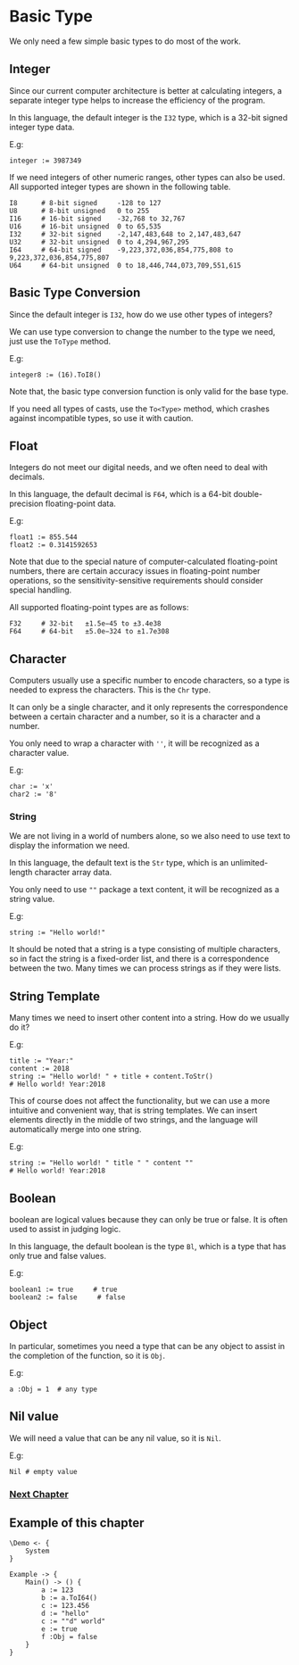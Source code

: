 # Basic Type
We only need a few simple basic types to do most of the work.

## Integer
Since our current computer architecture is better at calculating integers, a separate integer type helps to increase the efficiency of the program.

In this language, the default integer is the `I32` type, which is a 32-bit signed integer type data.

E.g:
```
integer := 3987349
```

If we need integers of other numeric ranges, other types can also be used. All supported integer types are shown in the following table.
```
I8      # 8-bit signed     -128 to 127
U8      # 8-bit unsigned   0 to 255
I16     # 16-bit signed    -32,768 to 32,767
U16     # 16-bit unsigned  0 to 65,535
I32     # 32-bit signed    -2,147,483,648 to 2,147,483,647
U32     # 32-bit unsigned  0 to 4,294,967,295
I64     # 64-bit signed    -9,223,372,036,854,775,808 to 9,223,372,036,854,775,807
U64     # 64-bit unsigned  0 to 18,446,744,073,709,551,615
```
## Basic Type Conversion
Since the default integer is `I32`, how do we use other types of integers?

We can use type conversion to change the number to the type we need, just use the `ToType` method.

E.g:
```
integer8 := (16).ToI8()
```

Note that, the basic type conversion function is only valid for the base type.

If you need all types of casts, use the `To<Type>` method, which crashes against incompatible types, so use it with caution.
## Float 
Integers do not meet our digital needs, and we often need to deal with decimals.

In this language, the default decimal is `F64`, which is a 64-bit double-precision floating-point data.

E.g:
```
float1 := 855.544
float2 := 0.3141592653
```
Note that due to the special nature of computer-calculated floating-point numbers, there are certain accuracy issues in floating-point number operations, so the sensitivity-sensitive requirements should consider special handling.

All supported floating-point types are as follows:
```
F32     # 32-bit   ±1.5e−45 to ±3.4e38
F64     # 64-bit   ±5.0e−324 to ±1.7e308
```
## Character
Computers usually use a specific number to encode characters, so a type is needed to express the characters. This is the `Chr` type.

It can only be a single character, and it only represents the correspondence between a certain character and a number, so it is a character and a number.

You only need to wrap a character with `''`, it will be recognized as a character value.

E.g:
```
char := 'x'
char2 := '8'
```
### String
We are not living in a world of numbers alone, so we also need to use text to display the information we need. 

In this language, the default text is the `Str` type, which is an unlimited-length character array data.

You only need to use `""` package a text content, it will be recognized as a string value.

E.g:
```
string := "Hello world!"
```

It should be noted that a string is a type consisting of multiple characters, so in fact the string is a fixed-order list, and there is a correspondence between the two. Many times we can process strings as if they were lists.
## String Template
Many times we need to insert other content into a string. How do we usually do it?

E.g:
```
title := "Year:"
content := 2018
string := "Hello world! " + title + content.ToStr()
# Hello world! Year:2018
```

This of course does not affect the functionality, but we can use a more intuitive and convenient way, that is string templates.
We can insert elements directly in the middle of two strings, and the language will automatically merge into one string.

E.g:
```
string := "Hello world! " title " " content ""
# Hello world! Year:2018
```
## Boolean
boolean are logical values ​​because they can only be true or false. It is often used to assist in judging logic.

In this language, the default boolean is the type `Bl`, which is a type that has only true and false values.

E.g:
```
boolean1 := true     # true  
boolean2 := false     # false  
```
## Object
In particular, sometimes you need a type that can be any object to assist in the completion of the function, so it is `Obj`.

E.g:
```
a :Obj = 1  # any type
```

## Nil value
We will need a value that can be any nil value, so it is `Nil`.

E.g:
```
Nil # empty value
```

### [Next Chapter](operator.md)

## Example of this chapter
```
\Demo <- {
    System
}

Example -> {
    Main() -> () {
        a := 123
        b := a.ToI64()
        c := 123.456
        d := "hello"
        c := ""d" world"
        e := true
        f :Obj = false
    }
}
```
